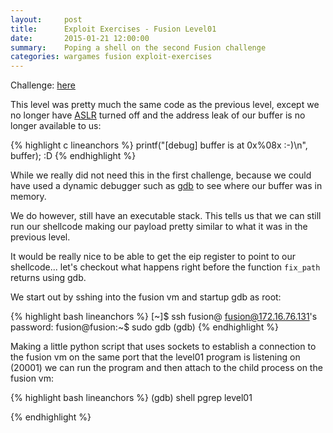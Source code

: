 ```yaml
---
layout:     post
title:      Exploit Exercises - Fusion Level01
date:       2015-01-21 12:00:00
summary:    Poping a shell on the second Fusion challenge
categories: wargames fusion exploit-exercises
---
```


Challenge: <a href="https://exploit-exercises.com/fusion/level01/" title="Fusion Level01" target="_blank">here</a>

This level was pretty much the same code as the previous level, except we no longer have <a href="http://en.wikipedia.org/wiki/Address_space_layout_randomization" title="ASLR" target="_blank">ASLR</a> turned off and the address leak of our buffer is no longer available to us:

{% highlight c lineanchors %}
printf("[debug] buffer is at 0x%08x :-)\n", buffer); :D
{% endhighlight %}

While we really did not need this in the first challenge, because we could have used a dynamic debugger such as <a href="http://www.gnu.org/software/gdb/" title="gdb" target="_blank">gdb</a> to see where our buffer was in memory. 

We do however, still have an executable stack. This tells us that we can still run our shellcode making our payload pretty similar to what it was in the previous level.

It would be really nice to be able to get the eip register to point to our shellcode... let's checkout what happens right before the function `fix_path` returns using gdb.

We start out by sshing into the fusion vm and startup gdb as root:

{% highlight bash lineanchors %}
[~]$ ssh fusion@<ip address of fusion vm>
fusion@172.16.76.131's password: 
fusion@fusion:~$ sudo gdb
(gdb) 
{% endhighlight %}

Making a little python script that uses sockets to establish a connection to the fusion vm on the same port that the level01 program is listening on (20001) we can run the program and then attach to the child process on the fusion vm:

{% highlight bash lineanchors %}
(gdb) shell pgrep level01

{% endhighlight %}
